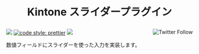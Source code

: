 <h1 align="center">
  <p align="center">Kintone スライダープラグイン</p>
</h1>

<p align="left">
 <img src="https://data.jsdelivr.com/v1/package/gh/local-bias/kintone-plugin-slider/badge" />
 <a href="https://twitter.com/lbribbit"><img src="https://img.shields.io/twitter/follow/lbribbit?logo=twitter&style=flat-square" align="right" alt="Twitter Follow" /></a>
 <a href= "https://github.com/prettier/prettier"><img alt="code style: prettier" src="https://img.shields.io/badge/code%20style-prettier-orange?style=flat-square"></a>
<a href="#license"><img src="https://img.shields.io/github/license/local-bias/kintone-plugin-slider?style=flat-square"></a>
</p>

数値フィールドにスライダーを使った入力を実装します。
